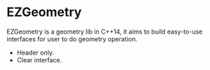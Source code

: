 # EZGeometry

EZGeometry is a geometry lib in C++14, it aims to build easy-to-use interfaces for user to do geometry operation.

- Header only.
- Clear interface.



